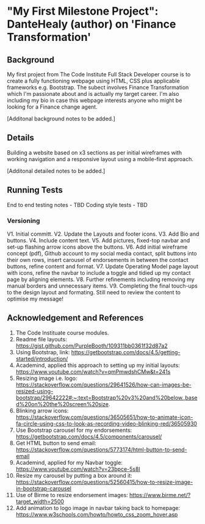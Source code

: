 # "My First Milestone Project": DanteHealy (author) on 'Finance Transformation'

## Background 

My first project from The Code Institute Full Stack Developer course is to create a fully functioning webpage using HTML, CSS plus applicable frameworks e.g. Bootstrap. 
The subect involves Finance Transformation which I'm passionate about and is actually my target career. 
I'm also including my bio in case this webpage interests anyone who might be looking for a Finance change agent. 

[Additonal background notes to be added.]


## Details 

Building a website based on x3 sections as per initial wireframes with working navigation and a responsive layout using a mobile-first approach. 

[Additonal detailed notes to be added.]


## Running Tests

End to end testing notes - TBD
Coding style tests - TBD


### Versioning 

V1. Initial committ. 
V2. Update the Layouts and footer icons. 
V3. Add Bio and buttons. 
V4. Include content text. 
V5. Add pictures, fixed-top navbar and set-up flashing arrow icons above the buttons. 
V6. Add initial wireframe concept (pdf), Github account to my social media contact, split buttons into their own rows, insert carousel of endorsements in between the contact buttons, refine content and format. 
V7. Update Operating Model page layout with icons, refine the navbar to include a toggle and tidied up my contact page by aligning elements. 
V8. Further refinements including removing my manual borders and unnecessary items.
V9. Completing the final touch-ups to the design layout and formating. Still need to review the content to optimise my message! 


## Acknowledgement and References

1. The Code Instituate course modules. 
2. Readme file layouts: https://gist.github.com/PurpleBooth/109311bb0361f32d87a2
3. Using Bootstrap, link: https://getbootstrap.com/docs/4.5/getting-started/introduction/
4. Academind, applied this approach to setting up my initial layouts: https://www.youtube.com/watch?v=qmPmwdshCMw&t=241s
5. Resizing image i.e. logo: https://stackoverflow.com/questions/29641526/how-can-images-be-resized-using-bootstrap/29642222#:~:text=Bootstrap%20v3%20and%20below.,based%20on%20the%20screen%20size.
6. Blinking arrow icons: https://stackoverflow.com/questions/36505651/how-to-animate-icon-fa-circle-using-css-to-look-as-recording-video-blinking-red/36505930
7. Use Bootstrap carousel for my endorsements: https://getbootstrap.com/docs/4.5/components/carousel/
8. Get HTML button to send email: https://stackoverflow.com/questions/5773174/html-button-to-send-email
9. Academind, applied for my Navbar toggle: https://www.youtube.com/watch?v=23bpce-5s8I
10. Resize my carousel by putting a box around it: https://stackoverflow.com/questions/52560415/how-to-resize-image-in-bootstrap-carousel
11. Use of Birme to resize endorsement images: https://www.birme.net/?target_width=2500
12. Add animation to logo image in navbar taking back to homepage: https://www.w3schools.com/howto/howto_css_zoom_hover.asp

